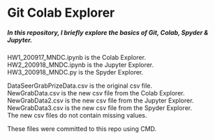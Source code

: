 # Git Colab Explorer
##### In this repository, I briefly explore the basics of Git, Colab, Spyder & Jupyter.

HW1_200917_MNDC.ipynb is the Colab Explorer. <br/>
HW2_200918_MNDC.ipynb is the Jupyter Explorer. <br/>
HW3_200918_MNDC.py is the Spyder Explorer. <br/>

DataSeerGrabPrizeData.csv is the original csv file. <br/>
NewGrabData.csv is the new csv file from the Colab Explorer. <br/>
NewGrabData2.csv is the new csv file from the Jupyter Explorer. <br/>
NewGrabData3.csv is the new csv file from the Spyder Explorer. <br/>
The new csv files do not contain missing values. <br/>

These files were committed to this repo using CMD.
